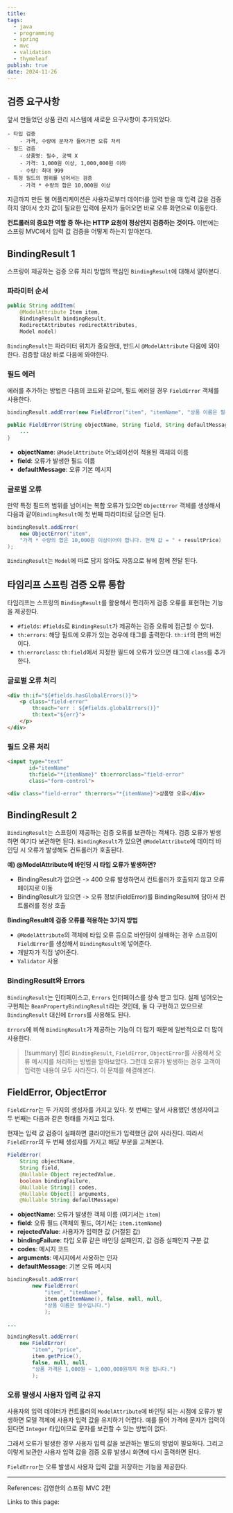 ```yaml
---
title: 
tags:
  - java
  - programming
  - spring
  - mvc
  - validation
  - thymeleaf
publish: true
date: 2024-11-26
---
```

## 검증 요구사항
앞서 만들었던 상품 관리 시스템에 새로운 요구사항이 추가되었다.

```
- 타입 검증
	- 가격, 수량에 문자가 들어가면 오류 처리
- 필드 검증
	- 상품명: 필수, 공백 X
	- 가격: 1,000원 이상, 1,000,000원 이하
	- 수량: 최대 999
- 특정 필드의 범위를 넘어서는 검증
	- 가격 * 수량의 합은 10,000원 이상
```

지금까지 만든 웹 어플리케이션은 사용자로부터 데이터를 입력 받을 때 입력 값을 검증하지 않아서 숫자 값이 필요한 입력에 문자가 들어오면 바로 오류 화면으로 이동한다.

**컨트롤러의 중요한 역할 중 하나는 HTTP 요청이 정상인지 검증하는 것이다.** 이번에는 스프링 MVC에서 입력 값 검증을 어떻게 하는지 알아본다.

## BindingResult 1
스프링이 제공하는 검증 오류 처리 방법의 핵심인 `BindingResult`에 대해서 알아본다.

### 파라미터 순서

```java
public String addItem(
	@ModelAttribute Item item, 
	BindingResult bindingResult, 
	RedirectAttributes redirectAttributes,  
	Model model)
```

`BindingResult`는 파라미터 위치가 중요한데, 반드시 `@ModelAttribute` 다음에 와야 한다. 검증할 대상 바로 다음에 와야한다.

### 필드 에러
에러를 추가하는 방법은 다음의 코드와 같으며, 필드 에러일 경우 `FieldError` 객체를 사용한다.

```java
bindingResult.addError(new FieldError("item", "itemName", "상품 이름은 필수입니다."));
```

```java
public FieldError(String objectName, String field, String defaultMessage) {
	...
}
```

- **objectName**: `@ModelAttribute` 어노테이션이 적용된 객체의 이름
- **field**: 오류가 발생한 필드 이름
- **defaultMessage**: 오류 기본 메시지

### 글로벌 오류

만약 특정 필드의 범위를 넘어서는 복합 오류가 있으면 `ObjectError` 객체를 생성해서 다음과 같이`BindingResult`에 첫 번째 파라미터로 담으면 된다.

```java
bindingResult.addError(
	new ObjectError("item", 
	"가격 * 수량의 합은 10,000원 이상이어야 합니다. 현재 값 = " + resultPrice)
);
```

`BindingResult`는 `Model`에 따로 담지 않아도 자동으로 뷰에 함께 전달 된다.

## 타임리프 스프링 검증 오류 통합
타임리프는 스프링의 `BindingResult`를 활용해서 편리하게 검증 오류를 표현하는 기능을 제공한다.

- `#fields`: `#fields`로 `BindingResult`가 제공하는 검증 오류에 접근할 수 있다.
- `th:errors`: 해당 필드에 오류가 있는 경우에 태그를 출력한다. `th:if`의 편의 버전이다.
- `th:errorclass`: `th:field`에서 지정한 필드에 오류가 있으면 태그에 `class`를 추가한다.

### 글로벌 오류 처리
```html
<div th:if="${#fields.hasGlobalErrors()}">
	<p class="field-error" 
		th:each="err : ${#fields.globalErrors()}" 
		th:text="${err}">
	</p>
</div>
```

### 필드 오류 처리
```html
<input type="text" 
	   id="itemName" 
	   th:field="*{itemName}" th:errorclass="field-error" 
	   class="form-control">

<div class="field-error" th:errors="*{itemName}">상품명 오류</div>
```

## BindingResult 2
`BindingResult`는 스프링이 제공하는 검증 오류를 보관하는 객체다. 검증 오류가 발생하면 여기다 보관하면 된다. `BindingResult`가 있으면 `@ModelAttribute`에 데이터 바인딩 시 오류가 발생해도 컨트롤러가 호출된다.

**예) @ModelAttribute에 바인딩 시 타입 오류가 발생하면?**
 - BindingResult가 없으면 -> 400 오류 발생하면서 컨트롤러가 호출되지 않고 오류 페이지로 이동
 - BindingResult가 있으면 -> 오류 정보(FieldError)를 BindingResult에 담아서 컨트롤러를 정상 호출

**BindingResult에 검증 오류를 적용하는 3가지 방법**
- `@ModelAttribute`의 객체에 타입 오류 등으로 바인딩이 실패하는 경우 스프링이 `FieldError`를 생성해서 `BindingResult`에 넣어준다.
- 개발자가 직접 넣어준다.
- `Validator` 사용

### BindingResult와 Errors

`BindingResult`는 인터페이스고, `Errors` 인터페이스를 상속 받고 있다. 실제 넘어오는 구현체는 `BeanPropertyBindingResult`라는 것인데, 둘 다 구현하고 있으므로 `BindingResult` 대신에 `Errors`를 사용해도 된다.

`Errors`에 비해 `BindingResult`가 제공하는 기능이 더 많기 때문에 일반적으로 더 많이 사용한다.

> [!summary] 정리
> `BindingResult`, `FieldError`, `ObjectError`를 사용해서 오류 메시지를 처리하는 방법을 알아보았다. 그런데 오류가 발생하는 경우 고객이 입력한 내용이 모두 사라진다. 이 문제를 해결해본다.

## FieldError, ObjectError

`FieldError`는 두 가지의 생성자를 가지고 있다. 첫 번째는 앞서 사용했던 생성자이고 두 번째는 다음과 같은 형태를 가지고 있다.

현재는 입력 값 검증이 실패하면 클라이언트가 입력했던 값이 사라진다. 따라서 `FieldError`의 두 번째 생성자를 가지고 해당 부분을 고쳐본다.

```java
FieldError(
	String objectName, 
	String field, 
	@Nullable Object rejectedValue, 
	boolean bindingFailure, 
	@Nullable String[] codes, 
	@Nullable Object[] arguments, 
	@Nullable String defaultMessage)
```

- **objectName**: 오류가 발생한 객체 이름 (여기서는 `item`)
- **field**: 오류 필드 (객체의 필드, 여기서는 `item.itemName`)
- **rejectedValue**: 사용자가 입력한 값 (거절된 값)
- **bindingFailure**: 타입 오류 같은 바인딩 실패인지, 값 검증 실패인지 구분 값
- **codes**: 메시지 코드
- **arguments**: 메시지에서 사용하는 인자
- **defaultMessage**: 기본 오류 메시지

```java
bindingResult.addError(  
        new FieldError(
	        "item", "itemName",  
	        item.getItemName(), false, null, null,  
			"상품 이름은 필수입니다.")
			);

...

bindingResult.addError(
	new FieldError(
		"item", "price", 
	    item.getPrice(), 
	    false, null, null,  
        "상품 가격은 1,000원 ~ 1,000,000원까지 허용 됩니다.")
        );
```

### 오류 발생시 사용자 입력 값 유지
사용자의 입력 데이터가 컨트롤러의 `ModelAttribute`에 바인딩 되는 시점에 오류가 발생하면 모델 객체에 사용자 입력 값을 유지하기 어렵다. 예를 들어 가격에 문자가 입력이 된다면 `Integer` 타입이므로 문자를 보관할 수 있는 방법이 없다.

그래서 오류가 발생한 경우 사용자 입력 값을 보관하는 별도의 방법이 필요하다. 그리고 이렇게 보관한 사용자 입력 값을 검증 오류 발생시 화면에 다시 출력하면 된다.

`FieldError`는 오류 발생시 사용자 입력 값을 저장하는 기능을 제공한다.




---
References: 김영한의 스프링 MVC 2편

Links to this page: 